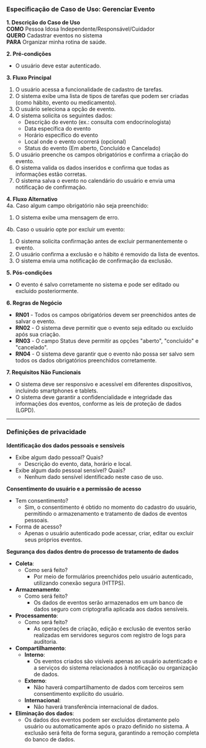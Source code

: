 ### Especificação de Caso de Uso: Gerenciar Evento  

**1. Descrição do Caso de Uso**  
**COMO** Pessoa Idosa Independente/Responsável/Cuidador  
**QUERO** Cadastrar eventos no sistema  
**PARA** Organizar minha rotina de saúde.  

**2. Pré-condições**  
- O usuário deve estar autenticado.  

**3. Fluxo Principal**  
1. O usuário acessa a funcionalidade de cadastro de tarefas.  
2. O sistema exibe uma lista de tipos de tarefas que podem ser criadas (como hábito, evento ou medicamento).  
3. O usuário seleciona a opção de evento.  
4. O sistema solicita os seguintes dados:  
   - Descrição do evento (ex.: consulta com endocrinologista)  
   - Data específica do evento  
   - Horário específico do evento  
   - Local onde o evento ocorrerá (opcional)  
   - Status do evento (Em aberto, Concluído e Cancelado)  
5. O usuário preenche os campos obrigatórios e confirma a criação do evento.  
6. O sistema valida os dados inseridos e confirma que todas as informações estão corretas.  
7. O sistema salva o evento no calendário do usuário e envia uma notificação de confirmação.  

**4. Fluxo Alternativo**  
4a. Caso algum campo obrigatório não seja preenchido:  
   1. O sistema exibe uma mensagem de erro.  

4b. Caso o usuário opte por excluir um evento:  
   1. O sistema solicita confirmação antes de excluir permanentemente o evento.  
   2. O usuário confirma a exclusão e o hábito é removido da lista de eventos.  
   3. O sistema envia uma notificação de confirmação da exclusão.  

**5. Pós-condições**  
- O evento é salvo corretamente no sistema e pode ser editado ou excluído posteriormente.  

**6. Regras de Negócio**  
- **RN01** - Todos os campos obrigatórios devem ser preenchidos antes de salvar o evento.  
- **RN02** - O sistema deve permitir que o evento seja editado ou excluído após sua criação.  
- **RN03** - O campo Status deve permitir as opções "aberto", "concluído" e "cancelado".  
- **RN04** - O sistema deve garantir que o evento não possa ser salvo sem todos os dados obrigatórios preenchidos corretamente.  

**7. Requisitos Não Funcionais**  
- O sistema deve ser responsivo e acessível em diferentes dispositivos, incluindo smartphones e tablets.  
- O sistema deve garantir a confidencialidade e integridade das informações dos eventos, conforme as leis de proteção de dados (LGPD).  

---

### Definições de privacidade  

**Identificação dos dados pessoais e sensíveis**  
- Exibe algum dado pessoal? Quais?  
  - Descrição do evento, data, horário e local.  
- Exibe algum dado pessoal sensível? Quais?  
  - Nenhum dado sensível identificado neste caso de uso.  

**Consentimento do usuário e a permissão de acesso**  
- Tem consentimento?  
  - Sim, o consentimento é obtido no momento do cadastro do usuário, permitindo o armazenamento e tratamento de dados de eventos pessoais.  
- Forma de acesso?  
  - Apenas o usuário autenticado pode acessar, criar, editar ou excluir seus próprios eventos.  

**Segurança dos dados dentro do processo de tratamento de dados**  
- **Coleta**:  
  - Como será feito?  
    - Por meio de formulários preenchidos pelo usuário autenticado, utilizando conexão segura (HTTPS).  
- **Armazenamento**:  
  - Como será feito?  
    - Os dados de eventos serão armazenados em um banco de dados seguro com criptografia aplicada aos dados sensíveis.  
- **Processamento**:  
  - Como será feito?  
    - As operações de criação, edição e exclusão de eventos serão realizadas em servidores seguros com registro de logs para auditoria.  
- **Compartilhamento**:  
  - **Interno**:  
    - Os eventos criados são visíveis apenas ao usuário autenticado e a serviços do sistema relacionados à notificação ou organização de dados.  
  - **Externo**:  
    - Não haverá compartilhamento de dados com terceiros sem consentimento explícito do usuário.  
  - **Internacional**:  
    - Não haverá transferência internacional de dados.  
- **Eliminação dos dados**:  
  - Os dados dos eventos podem ser excluídos diretamente pelo usuário ou automaticamente após o prazo definido no sistema. A exclusão será feita de forma segura, garantindo a remoção completa do banco de dados.  

